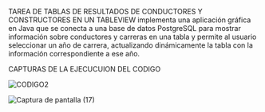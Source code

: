 TAREA DE TABLAS DE RESULTADOS DE CONDUCTORES Y CONSTRUCTORES EN UN TABLEVIEW
 implementa una aplicación gráfica en Java que se conecta a una base de datos PostgreSQL para mostrar información sobre conductores y carreras en una tabla 
 y permite al usuario seleccionar un año de carrera, actualizando dinámicamente la tabla con la información correspondiente a ese año.

 CAPTURAS DE LA EJECUCUION DEL CODIGO

 ![CODIGO2](https://github.com/user-attachments/assets/d2cd3153-9b39-4fc7-afd5-38c8b97348c0)

 ![Captura de pantalla (17)](https://github.com/user-attachments/assets/b01c05ba-af03-4e32-a42e-2f24758b177d)




 
